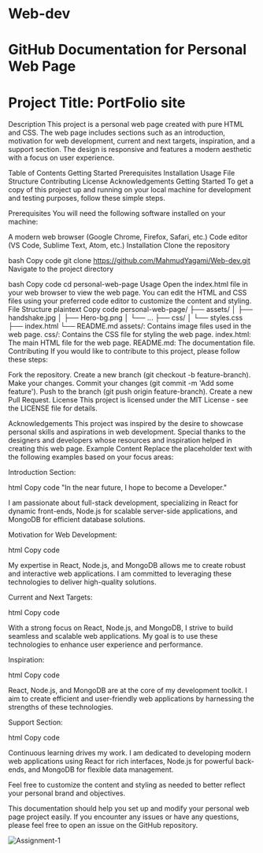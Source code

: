 # Web-dev

# GitHub Documentation for Personal Web Page
# Project Title: PortFolio site
Description
This project is a personal web page created with pure HTML and CSS. The web page includes sections such as an introduction, motivation for web development, current and next targets, inspiration, and a support section. The design is responsive and features a modern aesthetic with a focus on user experience.

Table of Contents
Getting Started
Prerequisites
Installation
Usage
File Structure
Contributing
License
Acknowledgements
Getting Started
To get a copy of this project up and running on your local machine for development and testing purposes, follow these simple steps.

Prerequisites
You will need the following software installed on your machine:

A modern web browser (Google Chrome, Firefox, Safari, etc.)
Code editor (VS Code, Sublime Text, Atom, etc.)
Installation
Clone the repository

bash
Copy code
git clone https://github.com/MahmudYagami/Web-dev.git
Navigate to the project directory

bash
Copy code
cd personal-web-page
Usage
Open the index.html file in your web browser to view the web page.
You can edit the HTML and CSS files using your preferred code editor to customize the content and styling.
File Structure
plaintext
Copy code
personal-web-page/
├── assets/
│   ├── handshake.jpg
│   ├── Hero-bg.png
│   └── ...
├── css/
│   └── styles.css
├── index.html
└── README.md
assets/: Contains image files used in the web page.
css/: Contains the CSS file for styling the web page.
index.html: The main HTML file for the web page.
README.md: The documentation file.
Contributing
If you would like to contribute to this project, please follow these steps:

Fork the repository.
Create a new branch (git checkout -b feature-branch).
Make your changes.
Commit your changes (git commit -m 'Add some feature').
Push to the branch (git push origin feature-branch).
Create a new Pull Request.
License
This project is licensed under the MIT License - see the LICENSE file for details.

Acknowledgements
This project was inspired by the desire to showcase personal skills and aspirations in web development.
Special thanks to the designers and developers whose resources and inspiration helped in creating this web page.
Example Content
Replace the placeholder text with the following examples based on your focus areas:

Introduction Section:

html
Copy code
"In the near future, I hope to become a Developer."
<p>I am passionate about full-stack development, specializing in React for dynamic front-ends, Node.js for scalable server-side applications, and MongoDB for efficient database solutions.</p>
Motivation for Web Development:

html
Copy code
<p>My expertise in React, Node.js, and MongoDB allows me to create robust and interactive web applications. I am committed to leveraging these technologies to deliver high-quality solutions.</p>
Current and Next Targets:

html
Copy code
<p>With a strong focus on React, Node.js, and MongoDB, I strive to build seamless and scalable web applications. My goal is to use these technologies to enhance user experience and performance.</p>
Inspiration:

html
Copy code
<p>React, Node.js, and MongoDB are at the core of my development toolkit. I aim to create efficient and user-friendly web applications by harnessing the strengths of these technologies.</p>
Support Section:

html
Copy code
<p>Continuous learning drives my work. I am dedicated to developing modern web applications using React for rich interfaces, Node.js for powerful back-ends, and MongoDB for flexible data management.</p>
Feel free to customize the content and styling as needed to better reflect your personal brand and objectives.

This documentation should help you set up and modify your personal web page project easily. If you encounter any issues or have any questions, please feel free to open an issue on the GitHub repository.




![Assignment-1](https://github.com/MahmudYagami/Web-dev/assets/131474126/dd76a04b-154c-46dc-9b47-5302deb7d774)


